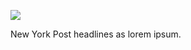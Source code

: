 ![](https://db-feed.s3.amazonaws.com/legacy/Screen_Shot_2018_06_13_at_2_28_26_PM-1528914582678.png)

New York Post headlines as lorem ipsum.
